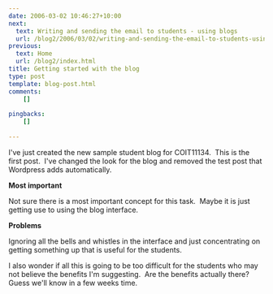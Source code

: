 ```yaml
---
date: 2006-03-02 10:46:27+10:00
next:
  text: Writing and sending the email to students - using blogs
  url: /blog2/2006/03/02/writing-and-sending-the-email-to-students-using-blogs/
previous:
  text: Home
  url: /blog2/index.html
title: Getting started with the blog
type: post
template: blog-post.html
comments:
    []
    
pingbacks:
    []
    
---
```

I've just created the new sample student blog for COIT11134.  This is the first post.  I've changed the look for the blog and removed the test post that Wordpress adds automatically.

**Most important**

Not sure there is a most important concept for this task.  Maybe it is just getting use to using the blog interface.

**Problems**

Ignoring all the bells and whistles in the interface and just concentrating on getting something up that is useful for the students.

I also wonder if all this is going to be too difficult for the students who may not believe the benefits I'm suggesting.  Are the benefits actually there?  Guess we'll know in a few weeks time.
